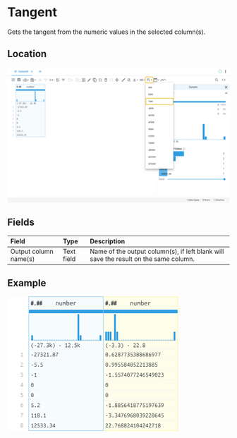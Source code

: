 # Tangent
Gets the tangent from the numeric values in the selected column(s).
## Location
![Tangent on the interface](../../docs/screenshots/location/tan.png)
## Fields
| Field | Type | Description |
| :--- | :--- | :--- |
| Output column name(s) | Text field | Name of the output column(s), if left blank will save the result on the same column. |
## Example
![Tangent example](../../docs/screenshots/table/tan.png)